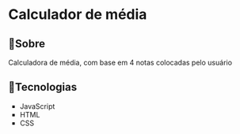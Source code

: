 <h1>Calculador de média</h1>

<h2>📝Sobre</h2>
<p>Calculadora de média, com base em 4 notas colocadas pelo usuário</p>

<h2>🚀Tecnologias</h2>
<ul style="list-style-type: square;">
  <li> JavaScript </li>
  <li> HTML</li>
  <li> CSS </li>

